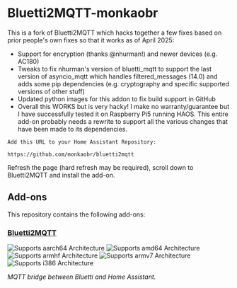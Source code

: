# Bluetti2MQTT-monkaobr

This is a fork of Bluetti2MQTT which hacks together a few fixes based on prior people's own fixes so that it works as of April 2025:

- Support for encryption (thanks @nhurman!) and newer devices (e.g. AC180)
- Tweaks to fix nhurman's version of bluetti_mqtt to support the last version of asyncio_mqtt which handles filtered_messages (14.0) and adds some pip dependencies (e.g. cryptography and specific supported versions of other stuff)
- Updated python images for this addon to fix build support in GitHub
- Overall this WORKS but is very hacky! I make no warranty/guarantee but I have successfully tested it on Raspberry Pi5 running HAOS. This entire add-on probably needs a rewrite to support all the various changes that have been made to its dependencies. 


```
Add this URL to your Home Assistant Repository:

https://github.com/monkaobr/bluetti2mqtt
```

Refresh the page (hard refresh may be required), scroll down to Bluetti2MQTT and install the add-on.

## Add-ons

This repository contains the following add-ons:

### [Bluetti2MQTT](./bluetti2mqtt)

![Supports aarch64 Architecture][aarch64-shield]
![Supports amd64 Architecture][amd64-shield]
![Supports armhf Architecture][armhf-shield]
![Supports armv7 Architecture][armv7-shield]
![Supports i386 Architecture][i386-shield]

[aarch64-shield]: https://img.shields.io/badge/aarch64-yes-green.svg
[amd64-shield]: https://img.shields.io/badge/amd64-yes-green.svg
[armhf-shield]: https://img.shields.io/badge/armhf-yes-green.svg
[armv7-shield]: https://img.shields.io/badge/armv7-yes-green.svg
[i386-shield]: https://img.shields.io/badge/i386-yes-green.svg

_MQTT bridge between Bluetti and Home Assistant._
